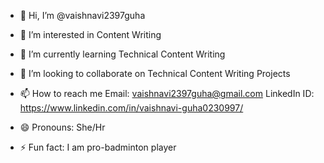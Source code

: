 - 👋 Hi, I’m @vaishnavi2397guha
- 👀 I’m interested in Content Writing
- 🌱 I’m currently learning Technical Content Writing
- 💞️ I’m looking to collaborate on Technical Content Writing Projects
- 📫 How to reach me Email: vaishnavi2397guha@gmail.com LinkedIn ID: https://www.linkedin.com/in/vaishnavi-guha0230997/ 

- 😄 Pronouns: She/Hr
- ⚡ Fun fact: I am pro-badminton player

<!---
vaishnavi2397guha/vaishnavi2397guha is a ✨ special ✨ repository because its `README.md` (this file) appears on your GitHub profile.
You can click the Preview link to take a look at your changes.
--->

